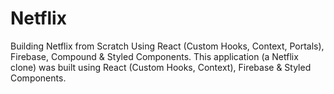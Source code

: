 # Netflix
Building Netflix from Scratch Using React (Custom Hooks, Context, Portals), Firebase, Compound & Styled Components.
This application (a Netflix clone) was built using React (Custom Hooks, Context), Firebase & Styled Components.
